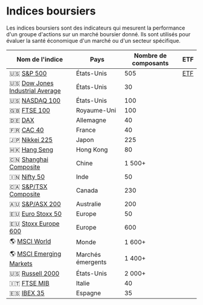 # Indices boursiers

Les indices boursiers sont des indicateurs qui mesurent la performance d'un groupe d'actions sur un marché boursier donné. Ils sont utilisés pour évaluer la santé économique d'un marché ou d'un secteur spécifique.

| Nom de l'indice | Pays | Nombre de composants | ETF |
| --- | --- | --- | --- |
| 🇺🇸 [S&P 500](https://www.google.com/finance/quote/SPX:INDEXSP) | États-Unis | 505 | [ETF](https://www.google.com/finance/quote/ESE:EPA) |
| 🇺🇸 [Dow Jones Industrial Average](https://www.google.com/finance/quote/DJI:INDEXDJX) | États-Unis | 30 |
| 🇺🇸 [NASDAQ 100](https://www.google.com/finance/quote/NDX:INDEXNASDAQ) | États-Unis | 100 |
| 🇬🇧 [FTSE 100](https://www.google.com/finance/quote/UKX:INDEXFTSE) | Royaume-Uni | 100 |
| 🇩🇪 [DAX](https://www.google.com/finance/quote/GDAXI:INDEXDEUTSCHE) | Allemagne | 40 |
| 🇫🇷 [CAC 40](https://www.google.com/finance/quote/PX1:INDEXEURO) | France | 40 |
| 🇯🇵 [Nikkei 225](https://www.google.com/finance/quote/N225:INDEXNIKKEI) | Japon | 225 |
| 🇭🇰 [Hang Seng](https://www.google.com/finance/quote/HSI:INDEXHANGSENG) | Hong Kong | 80 |
| 🇨🇳 [Shanghai Composite](https://www.google.com/finance/quote/000001.SS:INDEXSHANGHAI) | Chine | 1 500+ |
| 🇮🇳 [Nifty 50](https://www.google.com/finance/quote/NIFTY_50:INDEXNSE) | Inde | 50 |
| 🇨🇦 [S&P/TSX Composite](https://www.google.com/finance/quote/TSX:INDEXSPTSX) | Canada | 230 |
| 🇦🇺 [S&P/ASX 200](https://www.google.com/finance/quote/AXJO:INDEXASX) | Australie | 200 |
| 🇪🇺 [Euro Stoxx 50](https://www.google.com/finance/quote/SX5E:INDEXSTOXX) | Europe | 50 |
| 🇪🇺 [Stoxx Europe 600](https://www.google.com/finance/quote/SXXP:INDEXSTOXX) | Europe | 600 |
| 🌎 [MSCI World](https://www.msci.com/indexes/index/990100) | Monde | 1 600+ |
| 🌎 [MSCI Emerging Markets](https://www.msci.com/indexes/index/891800) | Marchés émergents | 1 400+ |
| 🇺🇸 [Russell 2000](https://www.google.com/finance/quote/RUT:INDEXRUSSELL) | États-Unis | 2 000+ |
| 🇮🇹 [FTSE MIB](https://www.google.com/finance/quote/FTMIB:INDEXFTSE) | Italie | 40 |
| 🇪🇸 [IBEX 35](https://www.google.com/finance/quote/IBEX:INDEXIBEX) | Espagne | 35 |
